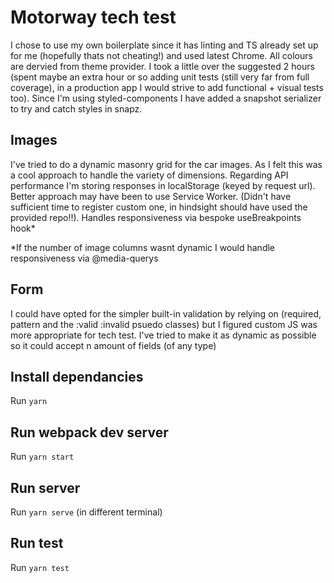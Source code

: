 # Motorway tech test

I chose to use my own boilerplate since it has linting and TS already set up for me (hopefully thats not cheating!) and used latest Chrome. All colours are dervied from theme provider. I took a little over the suggested 2 hours (spent maybe an extra hour or so adding unit tests (still very far from full coverage), in a production app I would strive to add functional + visual tests too). Since I'm using styled-components I have added a snapshot serializer to try and catch styles in snapz.

## Images
I've tried to do a dynamic masonry grid for the car images. As I felt this was a cool approach to handle the variety of dimensions. Regarding API performance I'm storing responses in localStorage (keyed by request url). Better approach may have been to use Service Worker. (Didn't have sufficient time to register custom one, in hindsight should have used the provided repo!!). Handles responsiveness via bespoke useBreakpoints hook*

*If the number of image columns wasnt dynamic I would handle responsiveness via @media-querys

## Form
I could have opted for the simpler built-in validation by relying on (required, pattern and the :valid :invalid psuedo classes) but I figured custom JS was more appropriate for tech test. I've tried to make it as dynamic as possible so it could accept n amount of fields (of any type)

## Install dependancies
Run `yarn`

## Run webpack dev server
Run `yarn start`

## Run server
Run `yarn serve` (in different terminal)

## Run test
Run `yarn test`